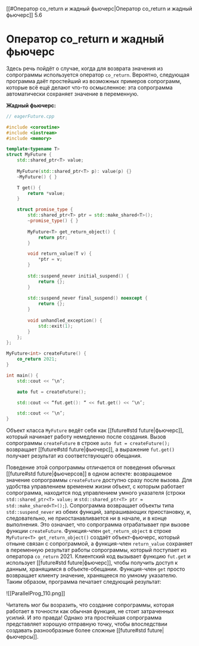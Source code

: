 
[[#Оператор co_return и жадный фьючерс|Оператор co_return и жадный фьючерс]] 5.6


# Оператор co_return и жадный фьючерс

Здесь речь пойдёт о случае, когда для возврата значения из сопрограммы используется оператор `co_return`. Вероятно, следующая программа даёт простейший из возможных примеров сопрограмм, которые всё ещё делают что-то осмысленное: эта сопрограмма автоматически сохраняет значение в переменную.

**Жадный фьючерс:**
```c++
// eagerFuture.cpp

#include <coroutine>
#include <iostream>
#include <memory>

template<typename T>
struct MyFuture {
	std::shared_ptr<T> value;
	
	MyFuture(std::shared_ptr<T> p): value(p) {}
	~MyFuture() { }

	T get() {
		return *value;
	}

	struct promise_type {
		std::shared_ptr<T> ptr = std::make_shared<T>();
		~promise_type() { }
		
		MyFuture<T> get_return_object() {
			return ptr;
		}

		void return_value(T v) {
			*ptr = v;
		}
	
		std::suspend_never initial_suspend() {
			return {};
		}
	
		std::suspend_never final_suspend() noexcept {
			return {};
		}
	
		void unhandled_exception() {
			std::exit(1);
		}
	};
};

MyFuture<int> createFuture() {
	co_return 2021;
}

int main() {
	std::cout << ‘\n’;

	auto fut = createFuture();

	std::cout << “fut.get(): “ << fut.get() << ‘\n’;

	std::cout << ‘\n’;
}
```

Объект класса `MyFuture` ведёт себя как [[future#std future|фьючерс]], который начинает работу немедленно после создания. Вызов сопрограммы `createFuture` в строке `auto fut = createFuture();` возвращает [[future#std future|фьючерс]], а выражение `fut.get()` получает результат из соответствующего обещания.

Поведение этой сопрограммы отличается от поведения обычных [[future#std future|фьючерсов]] в одном аспекте: возвращаемое значение сопрограммы `createFuture` доступно сразу после вызова. Для удобства управлением временем жизни объект, с которым работает сопрограмма, находится под управлением умного указателя (строки `std::shared_ptr<T> value;` и `std::shared_ptr<T> ptr = std::make_shared<T>();`). Сопрограмма возвращает объекты типа `std::suspend_never` из обеих функций, запрашивающих приостановку, и, следовательно, не приостанавливается ни в начале, и в конце выполнения. Это означает, что сопрограмма отрабатывает при вызове функции `createFuture`. Функция-член `get_return_object` в строке `MyFuture<T> get_return_object()` создаёт объект-фьючерс, который отныне связан с сопрограммой, а функция-член `return_value` сохраняет в переменную результат работы сопрограммы, который поступает из оператора `co_return` 2021. Клиентский код вызывает функцию `fut.get` и использует [[future#std future|фьючерс]], чтобы получить доступ к данным, хранящимся в объекте-обещании. Функция-член `get` просто возвращает клиенту значение, хранящееся по умному указателю. Таким образом, программа печатает следующий результат:

![[ParallelProg_110.png]]

Читатель мог бы возразить, что создание сопрограммы, которая работает в точности как обычная функция, не стоит затраченных усилий. И это правда! Однако эта простейшая сопрограмма представляет хорошую отправную точку, чтобы впоследствии создавать разнообразные более сложные [[future#std future|фьючерсы]]. 

